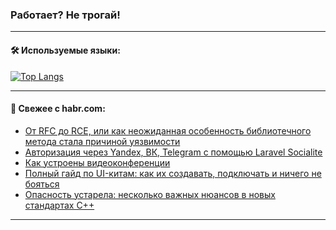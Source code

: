 ### Работает? Не трогай!

---
<!--
#### 🛠️ Technical stack:

![Java](https://img.shields.io/badge/Java-informational?logo=Oracle&style=flat&logoColor=white&color=FF4500)
![Kotlin](https://img.shields.io/badge/Kotlin-informational?logo=Kotlin&style=flat&logoColor=white&color=774D97)
![TS](https://img.shields.io/badge/TypeScript-informational?logo=typeScript&style=flat&logoColor=black&color=017acc)
![Python](https://img.shields.io/badge/Python-informational?logo=Python&style=flat&logoColor=black&color=ffdd54) <br>
![Spring](https://img.shields.io/badge/Spring-informational?logo=Spring&style=flat&logoColor=white&color=6DB33F) 
![SpringBoot](https://img.shields.io/badge/SpringBoot-informational?logo=SpringBoot&style=flat&logoColor=white&color=6DB33F)
![Nest](https://img.shields.io/badge/NestJS-informational?logo=NestJS&style=flat&logoColor=white&color=E0234E) 
![NodeJS](https://img.shields.io/badge/NodeJS-informational?logo=node.js&style=flat&logoColor=white&color=70A760)<br>
![PostgreSQL](https://img.shields.io/badge/PostgreSQL-informational?logo=PostgreSQL&style=flat&logoColor=white&color=DAA520)
![MongoDB](https://img.shields.io/badge/MongoDB-informational?logo=MongoDB&style=flat&logoColor=white&color=870000)
![Apache](https://img.shields.io/badge/Apache-informational?logo=apache&style=flat&logoColor=white&color=f74e28)

___ 
-->

#### 🛠️ Используемые языки:

[![Top Langs](https://github-readme-stats-u2qms2cxw-advtsettinggmailcoms-projects.vercel.app/api/top-langs/?username=zloylis&langs_count=10&hide_title=true&title_color=e6edf3&size_weight=0.5&count_weight=0.5&layout=compact&hide_progress=true&hide_border=true&theme=dracula)](https://github.com/zloylis)

<!---


####  :octocat:&nbsp;&nbsp; Статистика:

![GitHub stats](https://github-readme-stats-u2qms2cxw-advtsettinggmailcoms-projects.vercel.app/api?username=zloylis&show_icons=true&hide_border=true&theme=dracula&title_color=e6edf3&include_all_commits=true&count_private=true&hide_rank=false&hide_title=true&rank_icon=github)
-->
---

#### 💬 Свежее с habr.com:

<!-- BLOG-POST-LIST:START -->
- [От RFC до RCE, или как неожиданная особенность библиотечного метода стала причиной уязвимости](https://habr.com/ru/articles/825210/?utm_source=habrahabr&utm_medium=rss&utm_campaign=825210)
- [Авторизация через Yandex, ВК, Telegram с помощью Laravel Socialite](https://habr.com/ru/articles/825134/?utm_source=habrahabr&utm_medium=rss&utm_campaign=825134)
- [Как устроены видеоконференции](https://habr.com/ru/companies/tbank/articles/825132/?utm_source=habrahabr&utm_medium=rss&utm_campaign=825132)
- [Полный гайд по UI-китам: как их создавать, подключать и ничего не бояться](https://habr.com/ru/companies/agima/articles/825080/?utm_source=habrahabr&utm_medium=rss&utm_campaign=825080)
- [Опасность устарела: несколько важных нюансов в новых стандартах C++](https://habr.com/ru/companies/kaspersky/articles/822373/?utm_source=habrahabr&utm_medium=rss&utm_campaign=822373)
<!-- BLOG-POST-LIST:END -->

---
